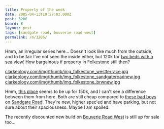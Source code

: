 ```yaml
---
title: Property of the week
date: 2005-04-13T10:27:03.000Z
post: 3206
board: 8
layout: post
tags: [sandgate road, bouverie road west]
permalink: /m/3206/
---
```

Hmm, an irregular series here... Doesn't look like much from the outside, and to be fair I've not seen the inside either, but 120k for <a href="http://www.homes-on-line.com/cgi-bin/hol/showwithbanner.cgi?/kent/feed.183/full/f183_78025394.htm">two beds with a sea view</a>! How bargainous if property in Folkestone still then?

<a href="http://www.clarkeology.com/img/thumb/img_folkestone_westterrace.jpg">clarkeology.com/img/thumb/img_folkestone_westterrace.jpg</a> <a href="http://www.clarkeology.com/img/thumb/img_folkestone_sandgateroadnew.jpg">clarkeology.com/img/thumb/img_folkestone_sandgateroadnew.jpg</a> <a href="http://www.clarkeology.com/img/thumb/img_folkestone_brwnew.jpg">clarkeology.com/img/thumb/img_folkestone_brwnew.jpg</a>


Hmm, <a href="http://www.homes-on-line.com/cgi-bin/hol/showwithbanner.cgi?/kent/feed.183/full/f183_77478440.htm">this place</a> seems to be up for 150k, and I can't see a difference between them from here. Both are still cheap compared to <a href="http://www.homes-on-line.com/cgi-bin/hol/showwithbanner.cgi?/kent/feed.183/full/f183_77090178.htm">these bad boys</a> on <a href="/wiki/sandgate+road">Sandgate Road</a>. They're new, higher spec'ed and have parking, but not sure about their spaciousness. Maybe I am spoiled.

The recently discounted new build on <a href="/wiki/bouverie+road+west">Bouverie Road West</a> is still up for sale too...
